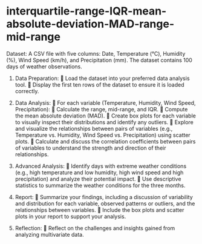 # interquartile-range-IQR-mean-absolute-deviation-MAD-range-mid-range
Dataset: A CSV file with five columns: Date, Temperature (°C), Humidity (%), Wind Speed (km/h), and Precipitation (mm). The dataset contains 100 days of weather observations.

1. Data Preparation:
 Load the dataset into your preferred data analysis tool.
 Display the first ten rows of the dataset to ensure it is loaded correctly.

2. Data Analysis:
 For each variable (Temperature, Humidity, Wind Speed, Precipitation):
 Calculate the range, mid-range, and IQR.
 Compute the mean absolute deviation (MAD).
 Create box plots for each variable to visually inspect their distributions and identify any
outliers.
 Explore and visualize the relationships between pairs of variables (e.g., Temperature vs.
Humidity, Wind Speed vs. Precipitation) using scatter plots.
 Calculate and discuss the correlation coefficients between pairs of variables to
understand the strength and direction of their relationships.

3. Advanced Analysis:
 Identify days with extreme weather conditions (e.g., high temperature and low
humidity, high wind speed and high precipitation) and analyze their potential impact.
 Use descriptive statistics to summarize the weather conditions for the three months.

4. Report:
 Summarize your findings, including a discussion of variability and distribution for each
variable, observed patterns or outliers, and the relationships between variables.
 Include the box plots and scatter plots in your report to support your analysis.

5. Reflection:
 Reflect on the challenges and insights gained from analyzing multivariate data.
